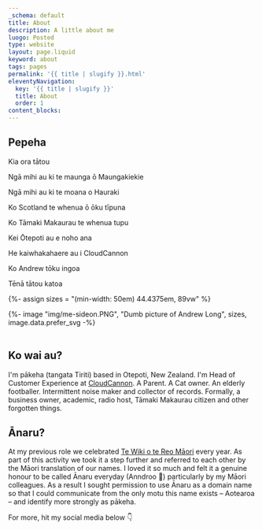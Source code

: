 ```yaml
---
_schema: default
title: About
description: A little about me
luogo: Posted
type: website
layout: page.liquid
keyword: about
tags: pages
permalink: '{{ title | slugify }}.html'
eleventyNavigation:
  key: '{{ title | slugify }}'
  title: About
  order: 1
content_blocks:
---
```

## Pepeha

Kia ora tātou

Ngā mihi au ki te maunga ō Maungakiekie

Ngā mihi au ki te moana o Hauraki

Ko Scotland te whenua ō ōku tīpuna

Ko Tāmaki Makaurau te whenua tupu

Kei Ōtepoti au e noho ana

He kaiwhakahaere au i CloudCannon

Ko Andrew tōku ingoa

Tēnā tātou katoa

{%- assign sizes = "(min-width: 50em) 44.4375em, 89vw" %}

{%- image "img/me-sideon.PNG", "Dumb picture of Andrew Long", sizes, image.data.prefer_svg -%}<br> <br>

## Ko wai au?

I'm pākeha (tangata Tiriti) based in Otepoti, New Zealand. I'm Head of Customer Experience at <a href="https://cloudcannon.com" target="_blank" rel="noopener">CloudCannon</a>. A Parent. A Cat owner. An elderly footballer. Intermittent noise maker and collector of records. Formally, a business owner, academic, radio host, Tāmaki Makaurau citizen and other forgotten things.

## Ānaru?

At my previous role we celebrated <a href="https://www.reomaori.co.nz/te-wiki-o-te-reo-maori-2022" target="_blank" rel="noopener">Te Wiki o te Reo Māori</a> every year. As part of this activity we took it a step further and referred to each other by the Māori translation of our names. I loved it so much and felt it a genuine honour to be called Ānaru everyday (Anndroo 😬) particularly by my Māori colleagues. As a result I sought permission to use Ānaru as a domain name so that I could communicate from the only motu this name exists – Aotearoa – and identify more strongly as pākeha.

For more, hit my social media below 👇